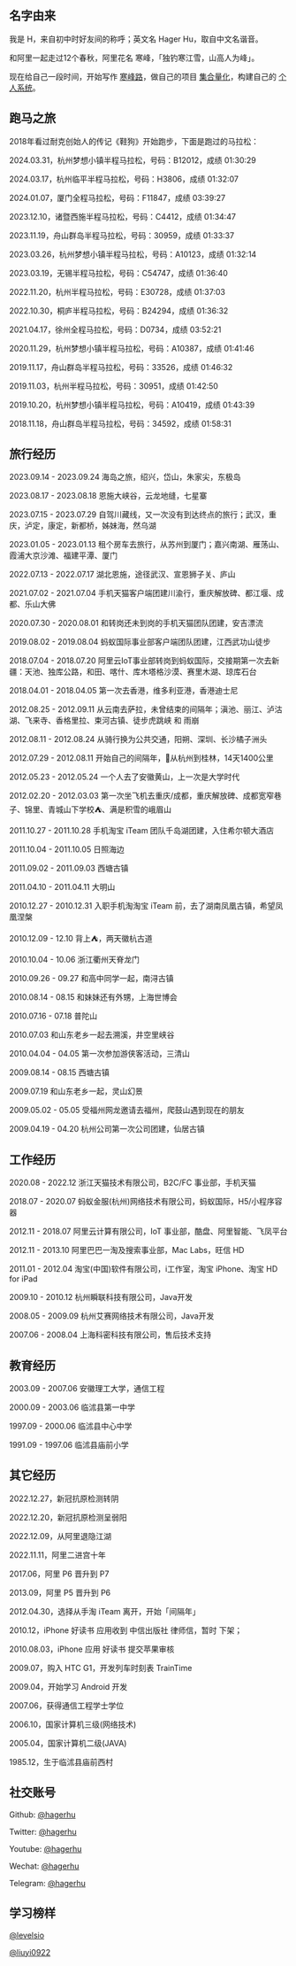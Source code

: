 
## 名字由来

我是 H，来自初中时好友间的称呼；英文名 Hager Hu，取自中文名谐音。

和阿里一起走过12个春秋，阿里花名 寒峰，「独钓寒江雪，山高人为峰」。

现在给自己一段时间，开始写作 [寒峰路](https://hagerhu.com)，做自己的项目 [集合量化](https://t.cmcn.me/app)，构建自己的 [个人系统](https://cmcn.me/link?target=https://usistem.com)。

## 跑马之旅

2018年看过耐克创始人的传记《鞋狗》开始跑步，下面是跑过的马拉松：

2024.03.31，杭州梦想小镇半程马拉松，号码：B12012，成绩 01:30:29

2024.03.17，杭州临平半程马拉松，号码：H3806，成绩 01:32:07

2024.01.07，厦门全程马拉松，号码：F11847，成绩 03:39:27

2023.12.10，诸暨西施半程马拉松，号码：C4412，成绩 01:34:47

2023.11.19，舟山群岛半程马拉松，号码：30959，成绩 01:33:37

2023.03.26，杭州梦想小镇半程马拉松，号码：A10123，成绩 01:32:14

2023.03.19，无锡半程马拉松，号码：C54747，成绩 01:36:40

2022.11.20，杭州半程马拉松，号码：E30728，成绩 01:37:03

2022.10.30，桐庐半程马拉松，号码：B24294，成绩 01:36:32

2021.04.17，徐州全程马拉松，号码：D0734，成绩 03:52:21

2020.11.29，杭州梦想小镇半程马拉松，号码：A10387，成绩 01:41:46

2019.11.17，舟山群岛半程马拉松，号码：33526，成绩 01:46:32

2019.11.03，杭州半程马拉松，号码：30951，成绩 01:42:50

2019.10.20，杭州梦想小镇半程马拉松，号码：A10419，成绩 01:43:39

2018.11.18，舟山群岛半程马拉松，号码：34592，成绩 01:58:31

## 旅行经历

2023.09.14 - 2023.09.24 海岛之旅，绍兴，岱山，朱家尖，东极岛

2023.08.17 - 2023.08.18 恩施大峡谷，云龙地缝，七星寨

2023.07.15 - 2023.07.29 自驾川藏线，又一次没有到达终点的旅行；武汉，重庆，泸定，康定，新都桥，姊妹海，然乌湖

2023.01.05 - 2023.01.13 租个房车去旅行，从苏州到厦门；嘉兴南湖、雁荡山、霞浦大京沙滩、福建平潭、厦门

2022.07.13 - 2022.07.17 湖北恩施，途径武汉、宣恩狮子关、庐山

2021.07.02 - 2021.07.04 手机天猫客户端团建川渝行，重庆解放碑、都江堰、成都、乐山大佛

2020.07.30 - 2020.08.01 和转岗还未到岗的手机天猫团队团建，安吉漂流

2019.08.02 - 2019.08.04 蚂蚁国际事业部客户端团队团建，江西武功山徒步

2018.07.04 - 2018.07.20 阿里云IoT事业部转岗到蚂蚁国际，交接期第一次去新疆：天池、独库公路，和田、喀什、库木塔格沙漠、赛里木湖、琼库石台

2018.04.01 - 2018.04.05 第一次去香港，维多利亚港，香港迪士尼

2012.08.25 - 2012.09.11 从云南去萨拉，未曾结束的间隔年；滇池、丽江、泸沽湖、飞来寺、香格里拉、束河古镇、徒步虎跳峡 和 雨崩

2012.08.11 - 2012.08.24 从骑行换为公共交通，阳朔、深圳、长沙橘子洲头

2012.07.29 - 2012.08.11 开始自己的间隔年，🚴从杭州到桂林，14天1400公里

2012.05.23 - 2012.05.24 一个人去了安徽黄山，上一次是大学时代

2012.02.20 - 2012.03.03 第一次坐飞机去重庆/成都，重庆解放碑、成都宽窄巷子、锦里、青城山下学校⛺️、满是积雪的峨眉山

2011.10.27 - 2011.10.28 手机淘宝 iTeam 团队千岛湖团建，入住希尔顿大酒店

2011.10.04 - 2011.10.05 日照海边

2011.09.02 - 2011.09.03 西塘古镇

2011.04.10 - 2011.04.11 大明山

2010.12.27 - 2010.12.31 入职手机淘淘宝 iTeam 前，去了湖南凤凰古镇，希望凤凰涅槃

2010.12.09 - 12.10 背上⛺️，两天徽杭古道

2010.10.04 - 10.06 浙江衢州天脊龙门

2010.09.26 - 09.27 和高中同学一起，南浔古镇

2010.08.14 - 08.15 和妹妹还有外甥，上海世博会

2010.07.16 - 07.18 普陀山

2010.07.03 和山东老乡一起去溯溪，井空里峡谷

2010.04.04 - 04.05 第一次参加游侠客活动，三清山

2009.08.14 - 08.15 西塘古镇

2009.07.19 和山东老乡一起，灵山幻景

2009.05.02 - 05.05 受福州网龙邀请去福州，爬鼓山遇到现在的朋友

2009.04.19 - 04.20 杭州公司第一次公司团建，仙居古镇

## 工作经历

2020.08 - 2022.12 浙江天猫技术有限公司，B2C/FC 事业部，手机天猫

2018.07 - 2020.07 蚂蚁金服(杭州)网络技术有限公司，蚂蚁国际，H5/小程序容器

2012.11 - 2018.07 阿里云计算有限公司，IoT 事业部，酷盘、阿里智能、飞凤平台

2012.11 - 2013.10 阿里巴巴一淘及搜索事业部，Mac Labs，旺信 HD

2011.01 - 2012.04 淘宝(中国)软件有限公司，i工作室，淘宝 iPhone、淘宝 HD for iPad

2009.10 - 2010.12 杭州瞬联科技有限公司，Java开发

2008.05 - 2009.09 杭州艾赛网络技术有限公司，Java开发

2007.06 - 2008.04 上海科密科技有限公司，售后技术支持

## 教育经历

2003.09 - 2007.06 安徽理工大学，通信工程

2000.09 - 2003.06 临沭县第一中学

1997.09 - 2000.06 临沭县中心中学

1991.09 - 1997.06 临沭县庙前小学

## 其它经历

2022.12.27，新冠抗原检测转阴

2022.12.20，新冠抗原检测呈弱阳

2022.12.09，从阿里退隐江湖

2022.11.11，阿里二进宫十年

2017.06，阿里 P6 晋升到 P7

2013.09，阿里 P5 晋升到 P6

2012.04.30，选择从手淘 iTeam 离开，开始「间隔年」

2010.12，iPhone 好读书 应用收到 中信出版社 律师信，暂时 下架；

2010.08.03，iPhone 应用 好读书 提交苹果审核

2009.07，购入 HTC G1，开发列车时刻表 TrainTime

2009.04，开始学习 Android 开发

2007.06，获得通信工程学士学位

2006.10，国家计算机三级(网络技术)

2005.04，国家计算机二级(JAVA)

1985.12，生于临沭县庙前西村

## 社交账号

Github: [@hagerhu](https://github.com/hagerhu)

Twitter: [@hagerhu](https://twitter.com/HagerHu)

Youtube: [@hagerhu](https://www.youtube.com/@hagerhu)

Wechat: [@hagerhu](wechat://hagerhu)

Telegram: [@hagerhu](https://t.me/hagerhu)

## 学习榜样

[@levelsio](https://twitter.com/levelsio)

[@liuyi0922](https://twitter.com/liuyi0922)
